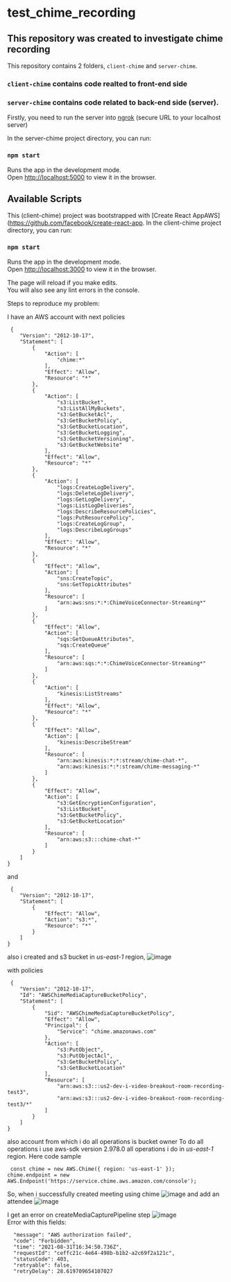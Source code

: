 # test_chime_recording
## This repository was created to investigate chime recording

This repository contains 2 folders, `client-chime` and `server-chime`.
### `client-chime` contains code realted to front-end side
### `server-chime` contains code related to back-end side (server). 

Firstly, you need to run the server into [ngrok](https://ngrok.com/) (secure URL to your localhost server)

In the server-chime project directory, you can run:

### `npm start`

Runs the app in the development mode.\
Open [http://localhost:5000](http://localhost:5000) to view it in the browser.

## Available Scripts

This (client-chime) project was bootstrapped with [Create React AppAWS](https://github.com/facebook/create-react-app.
In the client-chime project directory, you can run:

### `npm start`

Runs the app in the development mode.\
Open [http://localhost:3000](http://localhost:3000) to view it in the browser.

The page will reload if you make edits.\
You will also see any lint errors in the console.

Steps to reproduce my problem:

I have an AWS account with next policies
```
 {
    "Version": "2012-10-17",
    "Statement": [
        {
            "Action": [
                "chime:*"
            ],
            "Effect": "Allow",
            "Resource": "*"
        },
        {
            "Action": [
                "s3:ListBucket",
                "s3:ListAllMyBuckets",
                "s3:GetBucketAcl",
                "s3:GetBucketPolicy",
                "s3:GetBucketLocation",
                "s3:GetBucketLogging",
                "s3:GetBucketVersioning",
                "s3:GetBucketWebsite"
            ],
            "Effect": "Allow",
            "Resource": "*"
        },
        {
            "Action": [
                "logs:CreateLogDelivery",
                "logs:DeleteLogDelivery",
                "logs:GetLogDelivery",
                "logs:ListLogDeliveries",
                "logs:DescribeResourcePolicies",
                "logs:PutResourcePolicy",
                "logs:CreateLogGroup",
                "logs:DescribeLogGroups"
            ],
            "Effect": "Allow",
            "Resource": "*"
        },
        {
            "Effect": "Allow",
            "Action": [
                "sns:CreateTopic",
                "sns:GetTopicAttributes"
            ],
            "Resource": [
                "arn:aws:sns:*:*:ChimeVoiceConnector-Streaming*"
            ]
        },
        {
            "Effect": "Allow",
            "Action": [
                "sqs:GetQueueAttributes",
                "sqs:CreateQueue"
            ],
            "Resource": [
                "arn:aws:sqs:*:*:ChimeVoiceConnector-Streaming*"
            ]
        },
        {
            "Action": [
                "kinesis:ListStreams"
            ],
            "Effect": "Allow",
            "Resource": "*"
        },
        {
            "Effect": "Allow",
            "Action": [
                "kinesis:DescribeStream"
            ],
            "Resource": [
                "arn:aws:kinesis:*:*:stream/chime-chat-*",
                "arn:aws:kinesis:*:*:stream/chime-messaging-*"
            ]
        },
        {
            "Effect": "Allow",
            "Action": [
                "s3:GetEncryptionConfiguration",
                "s3:ListBucket",
                "s3:GetBucketPolicy",
                "s3:GetBucketLocation"
            ],
            "Resource": [
                "arn:aws:s3:::chime-chat-*"
            ]
        }
    ]
}
```
and 
```
 {
    "Version": "2012-10-17",
    "Statement": [
        {
            "Effect": "Allow",
            "Action": "s3:*",
            "Resource": "*"
        }
    ]
}
```
also i created and s3 bucket in *us-east-1* region, 
![image](https://user-images.githubusercontent.com/81754827/131679470-8ba7c7af-6356-4d71-994c-8a1f4d753f25.png)

with policies
```
 {
    "Version": "2012-10-17",
    "Id": "AWSChimeMediaCaptureBucketPolicy",
    "Statement": [
        {
            "Sid": "AWSChimeMediaCaptureBucketPolicy",
            "Effect": "Allow",
            "Principal": {
                "Service": "chime.amazonaws.com"
            },
            "Action": [
                "s3:PutObject",
                "s3:PutObjectAcl",
                "s3:GetBucketPolicy",
                "s3:GetBucketLocation"
            ],
            "Resource": [
                "arn:aws:s3:::us2-dev-i-video-breakout-room-recording-test3",
                "arn:aws:s3:::us2-dev-i-video-breakout-room-recording-test3/*"
            ]
        }
    ]
}
```
also account from which i do all operations is bucket owner
To do all operations i use aws-sdk version 2.978.0 all operations i do in *us-east-1* region.
Here code sample
```
 const chime = new AWS.Chime({ region: 'us-east-1' });
chime.endpoint = new AWS.Endpoint('https://service.chime.aws.amazon.com/console');
```
So, when i successfully created meeting using chime
![image](https://user-images.githubusercontent.com/81754827/131679807-8a3b291c-94cc-4c97-b69d-855012cc76f4.png)
and add an attendee
![image](https://user-images.githubusercontent.com/81754827/131679910-563e89fe-a8b0-4583-a74b-240d0360bd8e.png)
        
I get an error on createMediaCapturePipeline step
![image](https://user-images.githubusercontent.com/81754827/131679991-2d62434f-161f-4743-9dec-481ae20ea322.png)        
Error with this fields:
```
  "message": "AWS authorization failed",
  "code": "Forbidden",
  "time": "2021-08-31T16:34:50.736Z",
  "requestId": "ceffc21c-4e64-498b-b1b2-a2c69f2a121c",
  "statusCode": 403,
  "retryable": false,
  "retryDelay": 28.619709654107027 
```
